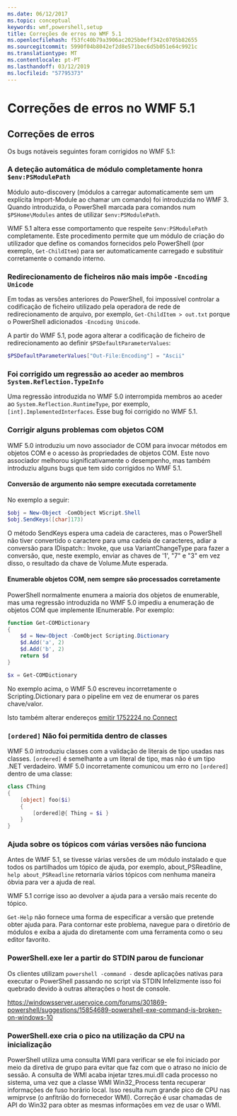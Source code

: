 ```yaml
---
ms.date: 06/12/2017
ms.topic: conceptual
keywords: wmf,powershell,setup
title: Correções de erros no WMF 5.1
ms.openlocfilehash: f53fc40b79a3906ac2025b0eff342c0705b82655
ms.sourcegitcommit: 5990f04b8042ef2d8e571bec6d5b051e64c9921c
ms.translationtype: MT
ms.contentlocale: pt-PT
ms.lasthandoff: 03/12/2019
ms.locfileid: "57795373"
---
```

# <a name="bug-fixes-in-wmf-51"></a>Correções de erros no WMF 5.1

## <a name="bug-fixes"></a>Correções de erros

Os bugs notáveis seguintes foram corrigidos no WMF 5.1:

### <a name="module-auto-discovery-fully-honors-envpsmodulepath"></a>A deteção automática de módulo completamente honra `$env:PSModulePath`

Módulo auto-discovery (módulos a carregar automaticamente sem um explícita Import-Module ao chamar um comando) foi introduzida no WMF 3.
Quando introduzida, o PowerShell marcada para comandos num `$PSHome\Modules` antes de utilizar `$env:PSModulePath`.

WMF 5.1 altera esse comportamento que respeite `$env:PSModulePath` completamente.
Este procedimento permite que um módulo de criação do utilizador que define os comandos fornecidos pelo PowerShell (por exemplo, `Get-ChildItem`) para ser automaticamente carregado e substituir corretamente o comando interno.

### <a name="file-redirection-no-longer-hard-codes--encoding-unicode"></a>Redirecionamento de ficheiros não mais impõe `-Encoding Unicode`

Em todas as versões anteriores do PowerShell, foi impossível controlar a codificação de ficheiro utilizado pela operadora de rede de redirecionamento de arquivo, por exemplo, `Get-ChildItem > out.txt` porque o PowerShell adicionados `-Encoding Unicode`.

A partir do WMF 5.1, pode agora alterar a codificação de ficheiro de redirecionamento ao definir `$PSDefaultParameterValues`:

```powershell
$PSDefaultParameterValues["Out-File:Encoding"] = "Ascii"
```

### <a name="fixed-a-regression-in-accessing-members-of-systemreflectiontypeinfo"></a>Foi corrigido um regressão ao aceder ao membros `System.Reflection.TypeInfo`

Uma regressão introduzida no WMF 5.0 interrompida membros ao aceder ao `System.Reflection.RuntimeType`, por exemplo, `[int].ImplementedInterfaces`.
Esse bug foi corrigido no WMF 5.1.


### <a name="fixed-some-issues-with-com-objects"></a>Corrigir alguns problemas com objetos COM

WMF 5.0 introduziu um novo associador de COM para invocar métodos em objetos COM e o acesso às propriedades de objetos COM.
Este novo associador melhorou significativamente o desempenho, mas também introduziu alguns bugs que tem sido corrigidos no WMF 5.1.

#### <a name="argument-conversions-were-not-always-performed-correctly"></a>Conversão de argumento não sempre executada corretamente

No exemplo a seguir:

```powershell
$obj = New-Object -ComObject WScript.Shell
$obj.SendKeys([char]173)
```

O método SendKeys espera uma cadeia de caracteres, mas o PowerShell não tiver convertido o caractere para uma cadeia de caracteres, adiar a conversão para IDispatch:: Invoke, que usa VariantChangeType para fazer a conversão, que, neste exemplo, enviar as chaves de '1', "7" e "3" em vez disso, o resultado da chave de Volume.Mute esperada.

#### <a name="enumerable-com-objects-not-always-handled-correctly"></a>Enumerable objetos COM, nem sempre são processados corretamente

PowerShell normalmente enumera a maioria dos objetos de enumerable, mas uma regressão introduzida no WMF 5.0 impediu a enumeração de objetos COM que implemente IEnumerable.  Por exemplo:

```powershell
function Get-COMDictionary
{
    $d = New-Object -ComObject Scripting.Dictionary
    $d.Add('a', 2)
    $d.Add('b', 2)
    return $d
}

$x = Get-COMDictionary
```

No exemplo acima, o WMF 5.0 escreveu incorretamente o Scripting.Dictionary para o pipeline em vez de enumerar os pares chave/valor.

Isto também alterar endereços [emitir 1752224 no Connect](https://connect.microsoft.com/PowerShell/feedback/details/1752224)

### <a name="ordered-was-not-allowed-inside-classes"></a>`[ordered]` Não foi permitida dentro de classes

WMF 5.0 introduziu classes com a validação de literais de tipo usadas nas classes.
`[ordered]` é semelhante a um literal de tipo, mas não é um tipo .NET verdadeiro.
WMF 5.0 incorretamente comunicou um erro no `[ordered]` dentro de uma classe:

```powershell
class CThing
{
    [object] foo($i)
    {
        [ordered]@{ Thing = $i }
    }
}
```


### <a name="help-on-about-topics-with-multiple-versions-does-not-work"></a>Ajuda sobre os tópicos com várias versões não funciona

Antes de WMF 5.1, se tivesse várias versões de um módulo instalado e que todos os partilhados um tópico de ajuda, por exemplo, about_PSReadline, `help about_PSReadline` retornaria vários tópicos com nenhuma maneira óbvia para ver a ajuda de real.

WMF 5.1 corrige isso ao devolver a ajuda para a versão mais recente do tópico.

`Get-Help` não fornece uma forma de especificar a versão que pretende obter ajuda para.
Para contornar este problema, navegue para o diretório de módulos e exiba a ajuda do diretamente com uma ferramenta como o seu editor favorito.

### <a name="powershellexe-reading-from-stdin-stopped-working"></a>PowerShell.exe ler a partir do STDIN parou de funcionar

Os clientes utilizam `powershell -command -` desde aplicações nativas para executar o PowerShell passando no script via STDIN Infelizmente isso foi quebrado devido à outras alterações o host de console.

https://windowsserver.uservoice.com/forums/301869-powershell/suggestions/15854689-powershell-exe-command-is-broken-on-windows-10

### <a name="powershellexe-creates-spike-in-cpu-usage-on-startup"></a>PowerShell.exe cria o pico na utilização da CPU na inicialização

PowerShell utiliza uma consulta WMI para verificar se ele foi iniciado por meio da diretiva de grupo para evitar que faz com que o atraso no início de sessão.
A consulta de WMI acaba injetar tzres.mui.dll cada processo no sistema, uma vez que a classe WMI Win32_Process tenta recuperar informações de fuso horário local.
Isso resulta num grande pico de CPU nas wmiprvse (o anfitrião do fornecedor WMI).
Correção é usar chamadas de API do Win32 para obter as mesmas informações em vez de usar o WMI.
